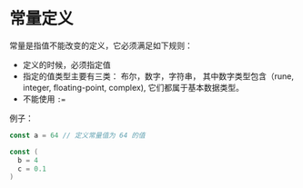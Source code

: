 # 常量定义

常量是指值不能改变的定义，它必须满足如下规则：

- 定义的时候，必须指定值
- 指定的值类型主要有三类： 布尔，数字，字符串， 其中数字类型包含（rune, integer, floating-point, complex), 它们都属于基本数据类型。
- 不能使用 `:=`

例子：

``` go
const a = 64 // 定义常量值为 64 的值

const (
  b = 4
  c = 0.1
)
```
